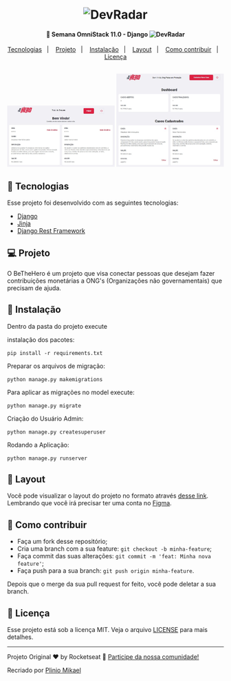 <h1 align="center">
    <img alt="DevRadar" title="#delicinha" src="https://github.com/Rocketseat/semana-omnistack-11/raw/master/.github/bethehero.svg?sanitize=true" width="200px" />
</h1>

<h4 align="center">
  🚀 Semana OmniStack 11.0 - Django <img alt="DevRadar" title="#delicinha" src="https://static.djangoproject.com/img/logos/django-logo-positive.svg" width="60px" />
</h4>

<p align="center">
  <a href="#rocket-tecnologias">Tecnologias</a>&nbsp;&nbsp;&nbsp;|&nbsp;&nbsp;&nbsp;
  <a href="#-projeto">Projeto</a>&nbsp;&nbsp;&nbsp;|&nbsp;&nbsp;&nbsp;
  <a href="#-instalação">Instalação</a>&nbsp;&nbsp;&nbsp;|&nbsp;&nbsp;&nbsp;
  <a href="#-layout">Layout</a>&nbsp;&nbsp;&nbsp;|&nbsp;&nbsp;&nbsp;
  <a href="#-como-contribuir">Como contribuir</a>&nbsp;&nbsp;&nbsp;|&nbsp;&nbsp;&nbsp;
  <a href="#memo-licença">Licença</a>
</p>

<br>

<img src = "screenshots/home.jpg" width ="250" />
<img src = "screenshots/dashboard.jpg" width ="250" />

## :rocket: Tecnologias

Esse projeto foi desenvolvido com as seguintes tecnologias:

- [Django](https://www.djangoproject.com/)
- [Jinja](https://jinja.palletsprojects.com/en/2.11.x/)
- [Django Rest Framework](https://www.django-rest-framework.org/)

## 💻 Projeto

O BeTheHero é um projeto que visa conectar pessoas que desejam fazer contribuições monetárias a ONG's (Organizações não governamentais) que precisam de ajuda.

## :hammer: Instalação

Dentro da pasta do projeto execute

instalação dos pacotes:

```
pip install -r requirements.txt
```

Preparar os arquivos de migração:

```
python manage.py makemigrations
```

Para aplicar as migrações no model execute:

```
python manage.py migrate
```

Criação do Usuário Admin:

```
python manage.py createsuperuser
```

Rodando a Aplicação:

```
python manage.py runserver
```

## 🔖 Layout

Você pode visualizar o layout do projeto no formato através [desse link](https://www.figma.com/file/2C2yvw7jsCOGmaNUDftX9n/Be-The-Hero---OmniStack-11?node-id=37%3A394). Lembrando que você irá precisar ter uma conta no [Figma](http://figma.com/).

## 🤔 Como contribuir

- Faça um fork desse repositório;
- Cria uma branch com a sua feature: `git checkout -b minha-feature`;
- Faça commit das suas alterações: `git commit -m 'feat: Minha nova feature'`;
- Faça push para a sua branch: `git push origin minha-feature`.

Depois que o merge da sua pull request for feito, você pode deletar a sua branch.

## :memo: Licença

Esse projeto está sob a licença MIT. Veja o arquivo [LICENSE](LICENSE.md) para mais detalhes.

---

Projeto Original ♥ by Rocketseat :wave: [Participe da nossa comunidade!](https://discordapp.com/invite/gCRAFhc)

Recriado por [Plinio Mikael](https://github.com/pliniomikael)
